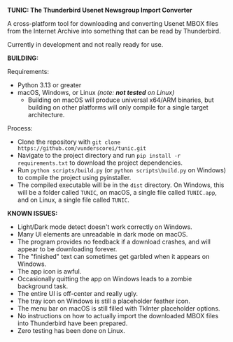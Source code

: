 __TUNIC: The Thunderbird Usenet Newsgroup Import Converter__

A cross-platform tool for downloading and converting Usenet MBOX files from the Internet Archive into something that can be read by Thunderbird.

Currently in development and not really ready for use.

__BUILDING:__

Requirements:
- Python 3.13 or greater
- macOS, Windows, or Linux *(note: ***not tested*** on Linux)*
  - Building on macOS will produce universal x64/ARM binaries, but building on other platforms will only compile for a single target architecture.

Process:
- Clone the repository with `git clone https://github.com/vunderscorei/tunic.git`
- Navigate to the project directory and run `pip install -r requirements.txt` to download the project dependencies.
- Run `python scripts/build.py` (or `python scripts\build.py` on Windows) to compile the project using pyinstaller.
- The compiled executable will be in the `dist` directory. On Windows, this will be a folder called `TUNIC`, on macOS, a single file called `TUNIC.app`, and on Linux, a single file called `TUNIC`.


__KNOWN ISSUES:__
- Light/Dark mode detect doesn't work correctly on Windows.
- Many UI elements are unreadable in dark mode on macOS.
- The program provides no feedback if a download crashes, and will appear to be downloading forever.
- The "finished" text can sometimes get garbled when it appears on Windows.
- The app icon is awful.
- Occasionally quitting the app on Windows leads to a zombie background task.
- The entire UI is off-center and really ugly.
- The tray icon on Windows is still a placeholder feather icon.
- The menu bar on macOS is still filled with TkInter placeholder options.
- No instructions on how to actually import the downloaded MBOX files into Thunderbird have been prepared.
- Zero testing has been done on Linux.